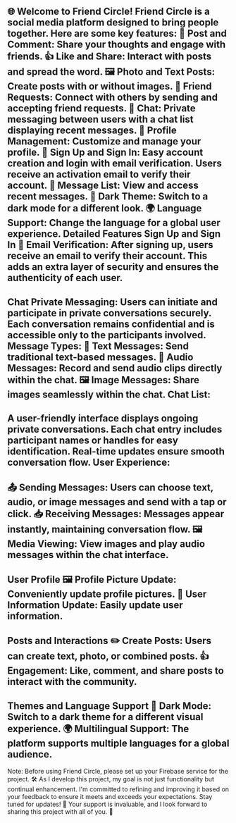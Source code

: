 🌐 Welcome to Friend Circle!
Friend Circle is a social media platform designed to bring people together. Here are some key features:
📝 Post and Comment: Share your thoughts and engage with friends.
👍 Like and Share: Interact with posts and spread the word.
🖼️ Photo and Text Posts: Create posts with or without images.
🤝 Friend Requests: Connect with others by sending and accepting friend requests.
💬 Chat: Private messaging between users with a chat list displaying recent messages.
👤 Profile Management: Customize and manage your profile.
🔑 Sign Up and Sign In: Easy account creation and login with email verification. Users receive an activation email to verify their account.
📩 Message List: View and access recent messages.
🌙 Dark Theme: Switch to a dark mode for a different look.
🌍 Language Support: Change the language for a global user experience.
Detailed Features
Sign Up and Sign In
📧 Email Verification: After signing up, users receive an email to verify their account. This adds an extra layer of security and ensures the authenticity of each user.
-----------------------------------------------------------------------------------------------
Chat
Private Messaging:
Users can initiate and participate in private conversations securely.
Each conversation remains confidential and is accessible only to the participants involved.
Message Types:
📝 Text Messages: Send traditional text-based messages.
🎤 Audio Messages: Record and send audio clips directly within the chat.
🖼️ Image Messages: Share images seamlessly within the chat.
Chat List:
-----------------------------------------------------------------------------------------------

A user-friendly interface displays ongoing private conversations.
Each chat entry includes participant names or handles for easy identification.
Real-time updates ensure smooth conversation flow.
User Experience:
-----------------------------------------------------------------------------------------------
📤 Sending Messages: Users can choose text, audio, or image messages and send with a tap or click.
📥 Receiving Messages: Messages appear instantly, maintaining conversation flow.
🖼️ Media Viewing: View images and play audio messages within the chat interface.
-----------------------------------------------------------------------------------------------
User Profile
🖼️ Profile Picture Update: Conveniently update profile pictures.
📝 User Information Update: Easily update user information.
-----------------------------------------------------------------------------------------------
Posts and Interactions
✏️ Create Posts: Users can create text, photo, or combined posts.
👍 Engagement: Like, comment, and share posts to interact with the community.
-----------------------------------------------------------------------------------------------
Themes and Language Support
🌙 Dark Mode: Switch to a dark theme for a different visual experience.
🌍 Multilingual Support: The platform supports multiple languages for a global audience.
-----------------------------------------------------------------------------------------------
Note: Before using Friend Circle, please set up your Firebase service for the project. 🛠️
As I develop this project, my goal is not just functionality but continual enhancement. I'm committed to refining and improving it based on your feedback to ensure it meets and exceeds your expectations. Stay tuned for updates! 🚀
Your support is invaluable, and I look forward to sharing this project with all of you. 🌟
